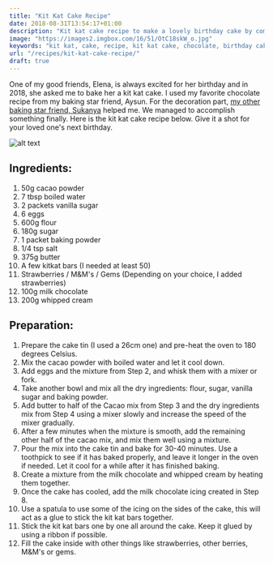 ```yaml
---
title: "Kit Kat Cake Recipe"
date: 2018-08-31T13:54:17+01:00
description: "Kit kat cake recipe to make a lovely birthday cake by combining chocolate cake with kit kat bars."
image: "https://images2.imgbox.com/16/51/OtC18skW_o.jpg"
keywords: "kit kat, cake, recipe, kit kat cake, chocolate, birthday cake"
url: "/recipes/kit-kat-cake-recipe/"
draft: true
---
```


One of my good friends, Elena, is always excited for her birthday and in 2018, she asked me to bake her a kit kat cake. I used my favorite chocolate recipe from my baking star friend, Aysun. For the decoration part, <a href = "https://www.kanchalonka.com/" target = "_blank">my other baking star friend, Sukanya</a> helped me. We managed to accomplish something finally. Here is the kit kat cake recipe below. Give it a shot for your loved one's next birthday.

![alt text](https://images2.imgbox.com/16/51/OtC18skW_o.jpg "Kit Kat Cake Recipe")

## Ingredients:

1. 50g cacao powder
2. 7 tbsp boiled water
3. 2 packets vanilla sugar
4. 6 eggs
5. 600g flour
6. 180g sugar
7. 1 packet baking powder
8. 1/4 tsp salt
9. 375g butter
10. A few kitkat bars (I needed at least 50)
12. Strawberries / M&M's / Gems (Depending on your choice, I added strawberries)
13. 100g milk chocolate
14. 200g whipped cream

## Preparation:

1. Prepare the cake tin (I used a 26cm one) and pre-heat the oven to 180 degrees Celsius.
2. Mix the cacao powder with boiled water and let it cool down.
3. Add eggs and the mixture from Step 2, and whisk them with a mixer or fork.
4. Take another bowl and mix all the dry ingredients: flour, sugar, vanilla sugar and baking powder.
5. Add butter to half of the Cacao mix from Step 3 and the dry ingredients mix from Step 4 using a mixer slowly and increase the speed of the mixer gradually.
6. After a few minutes when the mixture is smooth, add the remaining other half of the cacao mix, and mix them well using a mixture.
7. Pour the mix into the cake tin and bake for 30-40 minutes. Use a toothpick to see if it has baked properly, and leave it longer in the oven if needed. Let it cool for a while after it has finished baking.
8. Create a mixture from the milk chocolate and whipped cream by heating them together.
9. Once the cake has cooled, add the milk chocolate icing created in Step 8. 
10. Use a spatula to use some of the icing on the sides of the cake, this will act as a glue to stick the kit kat bars together.
11. Stick the kit kat bars one by one all around the cake. Keep it glued by using a ribbon if possible.
12. Fill the cake inside with other things like strawberries, other berries, M&M's or gems.
